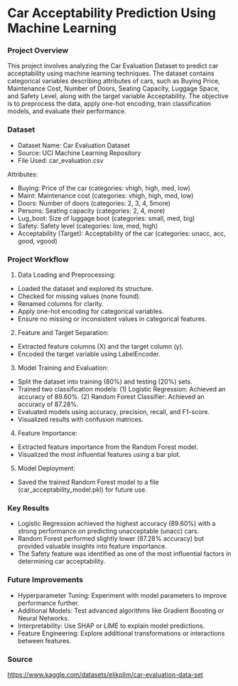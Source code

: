 # Car Acceptability Prediction Using Machine Learning

### Project Overview

This project involves analyzing the Car Evaluation Dataset to predict car acceptability using machine learning techniques. The dataset contains categorical variables describing attributes of cars, such as Buying Price, Maintenance Cost, Number of Doors, Seating Capacity, Luggage Space, and Safety Level, along with the target variable Acceptability. The objective is to preprocess the data, apply one-hot encoding, train classification models, and evaluate their performance.

### Dataset

- Dataset Name: Car Evaluation Dataset
- Source: UCI Machine Learning Repository
- File Used: car_evaluation.csv

Attributes:

- Buying: Price of the car (categories: vhigh, high, med, low)
- Maint: Maintenance cost (categories: vhigh, high, med, low)
- Doors: Number of doors (categories: 2, 3, 4, 5more)
- Persons: Seating capacity (categories: 2, 4, more)
- Lug_boot: Size of luggage boot (categories: small, med, big)
- Safety: Safety level (categories: low, med, high)
- Acceptability (Target): Acceptability of the car (categories: unacc, acc, good, vgood)

### Project Workflow

1. Data Loading and Preprocessing:
- Loaded the dataset and explored its structure.
- Checked for missing values (none found).
- Renamed columns for clarity.
- Apply one-hot encoding for categorical variables.
- Ensure no missing or inconsistent values in categorical features.

2. Feature and Target Separation:
- Extracted feature columns (X) and the target column (y).
- Encoded the target variable using LabelEncoder.

3. Model Training and Evaluation:
- Split the dataset into training (80%) and testing (20%) sets.
- Trained two classification models: (1) Logistic Regression: Achieved an accuracy of 89.60%. (2) Random Forest Classifier: Achieved an accuracy of 87.28%.
- Evaluated models using accuracy, precision, recall, and F1-score.
- Visualized results with confusion matrices.

4. Feature Importance:
- Extracted feature importance from the Random Forest model.
- Visualized the most influential features using a bar plot.

5. Model Deployment:
- Saved the trained Random Forest model to a file (car_acceptability_model.pkl) for future use.

### Key Results

- Logistic Regression achieved the highest accuracy (89.60%) with a strong performance on predicting unacceptable (unacc) cars.
- Random Forest performed slightly lower (87.28% accuracy) but provided valuable insights into feature importance.
- The Safety feature was identified as one of the most influential factors in determining car acceptability.

### Future Improvements

- Hyperparameter Tuning: Experiment with model parameters to improve performance further.
- Additional Models: Test advanced algorithms like Gradient Boosting or Neural Networks.
- Interpretability: Use SHAP or LIME to explain model predictions.
- Feature Engineering: Explore additional transformations or interactions between features.

### Source

https://www.kaggle.com/datasets/elikplim/car-evaluation-data-set
